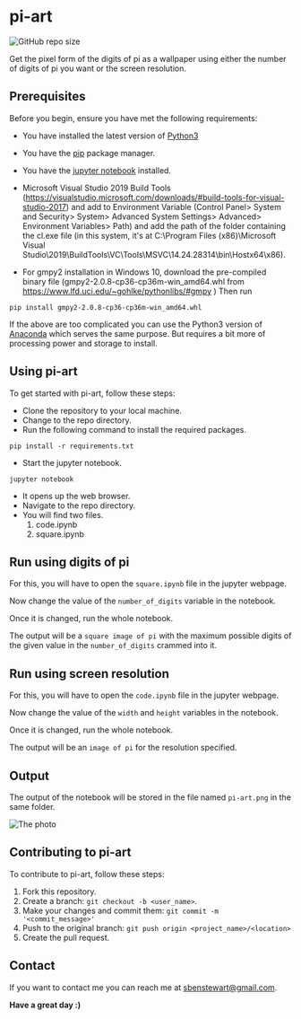 # pi-art
![GitHub repo size](https://img.shields.io/github/repo-size/sbenstewart/pi-art)

Get the pixel form of the digits of pi as a wallpaper using either the number of digits of pi you want or the screen resolution.<br>

## Prerequisites

Before you begin, ensure you have met the following requirements:
* You have installed the latest version of [Python3](https://www.python.org/downloads/)
* You have the [pip](https://pip.pypa.io/en/stable/installing/) package manager.

* You have the [jupyter notebook](https://github.com/jupyter/notebook/blob/master/README.md#installation) installed.

* Microsoft Visual Studio 2019 Build Tools (https://visualstudio.microsoft.com/downloads/#build-tools-for-visual-studio-2017) and add to Environment Variable (Control Panel> System and Security> System> Advanced System Settings> Advanced> Environment Variables> Path) and add the path of the folder containing the cl.exe file (in this system, it's at C:\Program Files (x86)\Microsoft Visual Studio\2019\BuildTools\VC\Tools\MSVC\14.24.28314\bin\Hostx64\x86\).
* For gmpy2 installation in Windows 10, download the pre-compiled binary file (gmpy2-2.0.8-cp36-cp36m-win_amd64.whl from https://www.lfd.uci.edu/~gohlke/pythonlibs/#gmpy ) 
Then run 
```
pip install gmpy2-2.0.8-cp36-cp36m-win_amd64.whl 
```

If the above are too complicated you can use the Python3 version of [Anaconda](https://www.anaconda.com/distribution/) which serves the same purpose. But requires a bit more of processing power and storage to install.

## Using pi-art

To get started with pi-art, follow these steps:

* Clone the repository to your local machine.
* Change to the repo directory.
* Run the following command to install the required packages.
```
pip install -r requirements.txt
```
* Start the jupyter notebook.
```
jupyter notebook
```
* It opens up the web browser. 
* Navigate to the repo directory.
* You will find two files.
    1. code.ipynb
    2. square.ipynb

## Run using digits of pi
For this, you will have to open the `square.ipynb` file in the jupyter webpage.

Now change the value of the `number_of_digits` variable in the notebook. 

Once it is changed, run the whole notebook.

The output will be a `square image of pi` with the maximum possible digits of the given value in the `number_of_digits` crammed into it.

## Run using screen resolution
For this, you will have to open the `code.ipynb` file in the jupyter webpage.

Now change the value of the `width` and `height` variables in the notebook. 

Once it is changed, run the whole notebook.

The output will be an `image of pi` for the resolution specified.

## Output

The output of the notebook will be stored in the file named `pi-art.png` in the same folder.

![The photo](pi-art.png?raw=true "Pi-art")

## Contributing to pi-art
To contribute to pi-art, follow these steps:

1. Fork this repository.
2. Create a branch: `git checkout -b <user_name>`.
3. Make your changes and commit them: `git commit -m '<commit_message>'`
4. Push to the original branch: `git push origin <project_name>/<location>`
5. Create the pull request.

## Contact

If you want to contact me you can reach me at <sbenstewart@gmail.com>.

**Have a great day :)**
